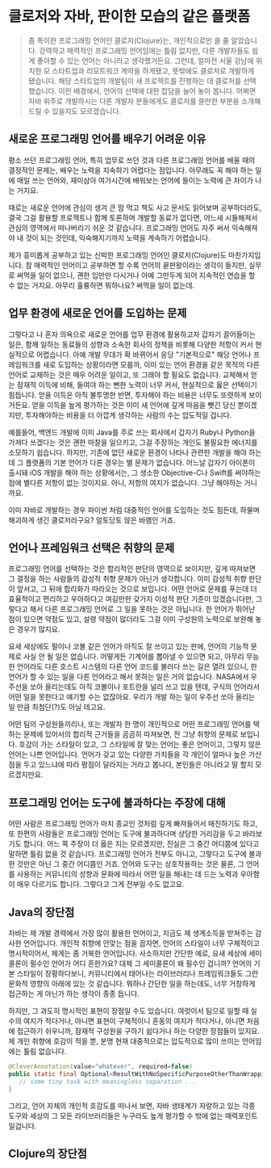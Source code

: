 # 클로저와 자바, 판이한 모습의 같은 플랫폼

> 좀 특이한 프로그래밍 언어인 클로저(Clojure)는, 개인적으로만 쓸 줄 알았습니다. 강력하고 매력적인 프로그래밍 언어임에는 틀림 없지만, 다른 개발자들도 쉽게 좋아할 수 있는 언어는 아니라고 생각했거든요. 그런데, 얼마전 서울 강남에 위치한 모 스타트업과 리모트워크 계약을 하게됐고, 뜻밖에도 클로저로 개발하게 됐습니다. 해당 스타트업의 개발팀이 새 프로젝트를 진행하는 데 클로저를 선택했습니다. 이런 배경에서, 언어의 선택에 대한 잡담을 늘어 놓아 봅니다. 어쩌면 자바 위주로 개발하시는 다른 개발자 분들에게도 클로저를 쓸만한 부분을 소개해드릴 수 있을지도 모르겠습니다.

## 새로운 프로그래밍 언어를 배우기 어려운 이유

평소 쓰던 프로그래밍 언어, 특히 업무로 쓰던 것과 다른 프로그래밍 언어를 배울 때의 결정적인 문제는, 배우는 노력을 지속하기 어렵다는 점입니다. 아무래도 꼭 해야 하는 일에 매일 쓰는 언어와, 재미삼아 여가시간에 배워보는 언어에 들이는 노력에 큰 차이가 나는 거지요.

때로는 새로운 언어에 관심이 생겨 큰 맘 먹고 책도 사고 문서도 읽어보며 공부하더라도, 결국 그걸 활용할 프로젝트나 함께 토론하며 개발할 동료가 없다면, 어느새 시들해져서 관심의 영역에서 떠나버리기 쉬운 것 같습니다. 프로그래밍 언어도 자주 써서 익숙해져야 내 것이 되는 것인데, 익숙해지기까지 노력을 계속하기 어렵습니다.

제가 흥미롭게 공부하고 있는 신박한 프로그래밍 언어인 클로저(Clojure)도 마찬가지입니다. 참 매력적인 언어이고 공부하면 할 수록 언어의 끝판왕이라는 생각이 들지만, 실무로 써먹을 일이 없으니, 괜한 입만만 다시거나 아예 그만두게 되어 지속적인 연습을 할 수 없는 거지요. 아무리 훌륭하면 뭐하나요? 써먹을 일이 없는데.

## 업무 환경에 새로운 언어를 도입하는 문제

그렇다고 나 혼자 의욕으로 새로운 언어를 업무 환경에 활용하고자 갑자기 끌어들이는 일은, 함께 일하는 동료들의 성향과 소속한 회사의 정책을 비롯해 다양한 저항이 커서 현실적으로 어렵습니다. 아예 개발 무대가 확 바뀌어서 응당 "기본적으로" 해당 언어나 프레임워크를 새로 도입하는 상황이라면 모를까, 이미 있는 언어 환경을 같은 목적의 다른 언어로 교체하는 것은 매우 어려운 일이고, 또 그래야 할 필요도 없습니다. 교체해서 얻는 잠재적 이득에 비해, 들여야 하는 뻔한 노력이 너무 커서, 현실적으로 옳은 선택이기 힘듭니다. 얻을 이득은 아직 불투명한 반면, 투자해야 하는 비용은 너무도 또렷하게 보이거든요. 얻을 이득을 높게 평가하는 것은 이미 새 언어에 깊게 마음을 뺏긴 당신 뿐이겠지만, 투자해야하는 비용을 더 아깝게 생각하는 사람의 수는 압도적일 겁니다.

예를들어, 백엔드 개발에 이미 Java를 주로 쓰는 회사에서 갑자기 Ruby나 Python을 가져다 쓰겠다는 것은 괜한 마찰을 일으키고, 그걸 주장하는 개인도 불필요한 에너지를 소모하기 쉽습니다. 하지만, 기존에 없던 새로운 환경이 나타나 관련한 개발을 해야 하는데 그 플랫폼의 기본 언어가 다른 경우는 별 문제가 없습니다. 어느날 갑자기 아이폰이 출시돼 iOS 개발을 해야 하는 상황에서는, 그 생소한 Objective-C나 Swift를 써야하는 점에 별다른 저항이 없는 것이지요. 아니, 저항의 여지가 없습니다. 그냥 해야하는 거니까요.

이미 자바로 개발하는 경우 파이썬 처럼 대중적인 언어를 도입하는 것도 힘든데, 하물며 해괴하게 생긴 클로저라구요? 얼토당토 않은 바램인 거죠.

## 언어나 프레임워크 선택은 취향의 문제

프로그래밍 언어를 선택하는 것은 합리적인 판단의 영역으로 보이지만, 깊게 따져보면 그 결정을 하는 사람들의 감성적 취향 문제가 아닌가 생각합니다. 이미 감성적 취향 판단이 앞서고, 그 뒤에 합리화가 따라오는 것으로 보입니다. 어떤 언어로 문제를 푸는데 더 효율적이고 편리하고 우아하다고 여길만한 갖가지 이성적 판단 기준이 있겠습니다만, 그렇다고 해서 다른 프로그래밍 언어로 그 일을 못하는 것은 아닙니다. 한 언어가 뛰어난 점이 있으면 약점도 있고, 설령 약점이 많더라도 그걸 이미 구성원의 노력으로 보완해 놓은 경우가 많지요.

요새 세상에도 펄이나 코볼 같은 언어가 아직도 잘 쓰이고 있는 판에, 언어의 기능적 문제로 사실 안 될 일은 없습니다. 어떻게든 기계어를 뽑아낼 수 있으면 되고, 아무리 무능한 언어라도 다른 호스트 시스템의 다른 언어 코드를 불러다 쓰는 길은 열려 있으니, 한 언어가 할 수 있는 일을 다른 언어라고 해서 못하는 일은 거의 없습니다. NASA에서 우주선을 쏘아 올리는데도 아직 코볼이나 포트란을 널리 쓰고 있을 텐데, 구식의 언어라서 어떤 일을 못한다고 얘기할 수는 없잖아요. 우리가 개발 하는 일이 우주선 쏘아 올리는 일 만큼 최첨단(?)도 아닐 테고요.

어떤 팀의 구성원들끼리나, 또는 개발자 한 명이 개인적으로 어떤 프로그래밍 언어를 택하는 문제에 있어서의 합리적 근거들을 곰곰히 따져보면, 전 그냥 취향의 문제로 보입니다. 호감이 가는 스타일이 있고, 그 스타일에 잘 맞는 언어는 좋은 언어이고, 그렇지 않은 언어는 나쁜 언어입니다. 언어가 갖고 있는 다양한 가치들을 각 개인이 얼마나 높은 가산점을 두고 있느냐에 따라 평점이 달라지는 거라고 봅니다, 본인들은 아니라고 말 할지 모르겠지만요.

## 프로그래밍 언어는 도구에 불과하다는 주장에 대해

어떤 사람은 프로그래밍 언어가 마치 종교인 것처럼 깊게 빠져들어서 매진하기도 하고, 또 한편의 사람들은 프로그래밍 언어는 도구에 불과하다며 상당한 거리감을 두고 바라보기도 합니다. 어느 쪽 주장이 더 옳은 지는 모르겠지만, 진실은 그 중간 어디쯤에 있다고 말하면 틀림 없을 것 같습니다. 프로그래밍 언어가 전부도 아니고, 그렇다고 도구에 불과한 것만은 아닌 그 중간 어디쯤인 거죠. 언어와 도구는 상호작용하는 것은 물론, 그 언어를 사용하는 커뮤니티의 성향과 문화에 따라서 어떤 일을 해내는 데 드는 노력과 우아함이 매우 다르기도 합니다. 그렇다고 그게 전부일 수도 없고요.

## Java의 장단점

자바는 제 개발 경력에서 가장 많이 활용한 언어이고, 지금도 제 생계소득을 받쳐주는 감사한 언어입니다. 개인적 취향에 안맞는 점을 꼽자면, 언어의 스타일이 너무 구체적이고 명시적이어서, 제게는 좀 거북한 언어입니다. 사소하지만 간단한 예로, 요새 세상에 세미콜론이 필수인 언어가 어디 흔한가요? 대체 그 세미콜론이 왜 필수인 겁니까? 언어의 기본 스타일이 장황하다보니, 커뮤니티에서 태어나는 라이브러리나 프레임워크들도 그런 문화적 영향의 아래에 있는 것 같습니다. 뭐하나 간단한 일을 하는데도, 너무 거창하게 접근하는 게 아닌가 하는 생각이 종종 듭니다.

하지만, 그 과도히 명시적인 표현이 장점일 수도 있습니다. 여럿이서 팀으로 일할 때 실수의 여지가 적다거나, 아니면 표현이 구체적이니 혼동의 여지가 적다거나, 아니면 처음에 접근하기 쉬우니까, 잠재적 구성원을 구하기 쉽다거나 하는 다양한 장점들이 있지요. 제 개인 취향에 호감이 적을 뿐, 분명 현재 대중적으로는 압도적으로 많이 쓰이는 언어임에는 틀림 없습니다.

``` java
@CleverAnnotation(value="whatever", required=false)
public static final Optional<ResultWithNoSpecificPurposeOtherThanWrapping>  longMethodNameWithOverClarification(Stream<HeavyContainer<IFancyEntity>> inputStream) throws AnnoyingCheckedExceptionName {
   // some tiny task with meaningless separation ...
}
```

그리고, 언어 자체의 개인적 호감도를 떠나서 보면, 자바 생태계가 자랑하고 있는 각종 도구와 세상의 그 모든 라이브러리들은 누구라도 높게 평가할 수 밖에 없는 매력포인트 일겁니다.

## Clojure의 장단점
